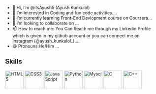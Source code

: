- 👋 Hi, I’m @itsAyush5 (Ayush Kunkulol)
- 👀 I’m interested in Coding and fun code activities....
- 🌱 I’m currently learning Front-End Devlopment course on Coursera...
- 💞️ I’m looking to collaborate on ...
- 📫 How to reach me: You Can Reach me through my Linkedin Profile which is given in my github account or you can connect me on Instagram (@ayush_kunkulol_)....
- 😄 Pronouns:He/Him ...
  

<!---
itsAyush5/itsAyush5 is a ✨ special ✨ repository because its `README.md` (this file) appears on your GitHub profile.
You can click the Preview link to take a look at your changes.
--->
## Skills

<p align="left">
  <img src="https://cdn.jsdelivr.net/gh/devicons/devicon/icons/html5/html5-original.svg" alt="HTML5" width="60" height="60"/>
  <img src="https://cdn.jsdelivr.net/gh/devicons/devicon/icons/css3/css3-original.svg" alt="CSS3" width="60" height="60"/>
  <img src="https://cdn.jsdelivr.net/gh/devicons/devicon/icons/javascript/javascript-original.svg" alt="JavaScript" width="60" height="60"/>
<!--   <img src="https://cdn.jsdelivr.net/gh/devicons/devicon/icons/react/react-original.svg" alt="React" width="60" height="60"/> -->
<!--   <img src="https://cdn.jsdelivr.net/gh/devicons/devicon/icons/nodejs/nodejs-original.svg" alt="Node.js" width="60" height="60"/> -->
  <img src="https://cdn.jsdelivr.net/gh/devicons/devicon/icons/python/python-original.svg" alt="Python" width="60" height="60"/>
  <img src="https://cdn.jsdelivr.net/gh/devicons/devicon/icons/mysql/mysql-original.svg" alt="Mysql" width="60" height="60"/>
  <img src="https://cdn.jsdelivr.net/gh/devicons/devicon/icons/c/c-original.svg" alt="C" width="60" height="60"/>
 <img src="https://cdn.jsdelivr.net/gh/devicons/devicon@latest/icons/cplusplus/cplusplus-original.svg" alt="C++" width="60" height="60"/>
          
</p>
